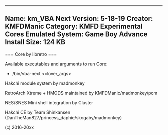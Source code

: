 -----------------------
Name: km_VBA Next
Version: 5-18-19
Creator: KMFDManic
Category: KMFD Experimental Cores
Emulated System: Game Boy Advance
Install Size: 124 KB
-----------------------
=== Core by libretro ===

Available executables and arguments to run Core:
- /bin/vba-next <rom> <clover_args>

Hakchi module system by madmonkey

RetroArch Xtreme + HMODS maintained by KMFDManic/madmonkey/pcm

NES/SNES Mini shell integration by Cluster

Hakchi CE by Team Shinkansen (DanTheMan827/princess_daphie/skogaby/madmonkey)

(c) 2016-20xx
